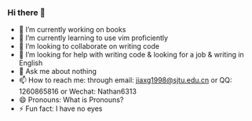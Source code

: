 ### Hi there 👋

<!--
**snake0/snake0** is a ✨ _special_ ✨ repository because its `README.md` (this file) appears on your GitHub profile.

Here are some ideas to get you started:
-->

- 🔭 I’m currently working on books
- 🌱 I’m currently learning to use vim proficiently
- 👯 I’m looking to collaborate on writing code
- 🤔 I’m looking for help with writing code & looking for a job & writing in English
- 💬 Ask me about nothing
- 📫 How to reach me: through email: jiaxg1998@sjtu.edu.cn or QQ: 1260865816 or Wechat: Nathan6313
- 😄 Pronouns: What is Pronouns?
- ⚡ Fun fact: I have no eyes

